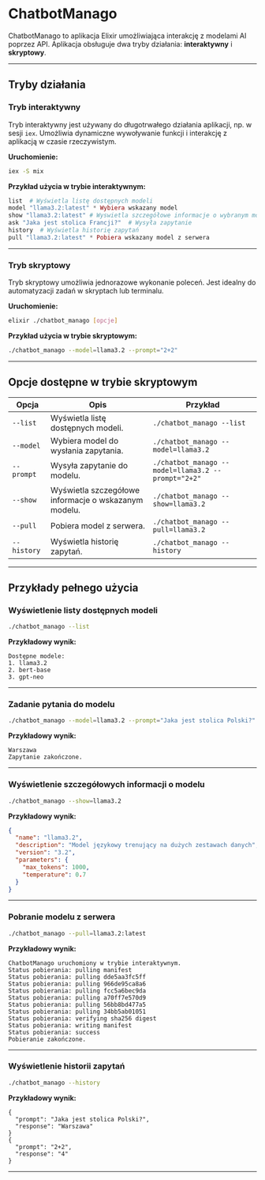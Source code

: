 # ChatbotManago

ChatbotManago to aplikacja Elixir umożliwiająca interakcję z modelami AI poprzez API. Aplikacja obsługuje dwa tryby działania: **interaktywny** i **skryptowy**.

---

## Tryby działania

### Tryb interaktywny
Tryb interaktywny jest używany do długotrwałego działania aplikacji, np. w sesji `iex`. Umożliwia dynamiczne wywoływanie funkcji i interakcję z aplikacją w czasie rzeczywistym.

**Uruchomienie:**
```bash
iex -S mix
```

**Przykład użycia w trybie interaktywnym:**
```elixir
list  # Wyświetla listę dostępnych modeli
model "llama3.2:latest" * Wybiera wskazany model
show "llama3.2:latest" # Wyswietla szczegółowe informacje o wybranym modelu
ask "Jaka jest stolica Francji?"  # Wysyła zapytanie
history  # Wyświetla historię zapytań
pull "llama3.2:latest" * Pobiera wskazany model z serwera
```

---

### Tryb skryptowy
Tryb skryptowy umożliwia jednorazowe wykonanie poleceń. Jest idealny do automatyzacji zadań w skryptach lub terminalu.

**Uruchomienie:**
```bash
elixir ./chatbot_manago [opcje]
```

**Przykład użycia w trybie skryptowym:**
```bash
./chatbot_manago --model=llama3.2 --prompt="2+2"
```

---

## Opcje dostępne w trybie skryptowym

| Opcja          | Opis                                                       | Przykład                                              |
|-----------------|-----------------------------------------------------------|------------------------------------------------------|
| `--list`       | Wyświetla listę dostępnych modeli.                         | `./chatbot_manago --list`                           |
| `--model`      | Wybiera model do wysłania zapytania.                       | `./chatbot_manago --model=llama3.2`                 |
| `--prompt`     | Wysyła zapytanie do modelu.                                | `./chatbot_manago --model=llama3.2 --prompt="2+2"`  |
| `--show`       | Wyświetla szczegółowe informacje o wskazanym modelu.       | `./chatbot_manago --show=llama3.2`                  |
| `--pull`       | Pobiera model z serwera.                                   | `./chatbot_manago --pull=llama3.2`                  |
| `--history`    | Wyświetla historię zapytań.                                | `./chatbot_manago --history`                        |

---

## Przykłady pełnego użycia

### Wyświetlenie listy dostępnych modeli
```bash
./chatbot_manago --list
```
**Przykładowy wynik:**
```
Dostępne modele:
1. llama3.2
2. bert-base
3. gpt-neo
```

---

### Zadanie pytania do modelu
```bash
./chatbot_manago --model=llama3.2 --prompt="Jaka jest stolica Polski?"
```
**Przykładowy wynik:**
```
Warszawa
Zapytanie zakończone.
```

---

### Wyświetlenie szczegółowych informacji o modelu
```bash
./chatbot_manago --show=llama3.2
```
**Przykładowy wynik:**
```json
{
  "name": "llama3.2",
  "description": "Model językowy trenujący na dużych zestawach danych",
  "version": "3.2",
  "parameters": {
    "max_tokens": 1000,
    "temperature": 0.7
  }
}
```

---

### Pobranie modelu z serwera
```bash
./chatbot_manago --pull=llama3.2:latest
```
**Przykładowy wynik:**
```
ChatbotManago uruchomiony w trybie interaktywnym.
Status pobierania: pulling manifest
Status pobierania: pulling dde5aa3fc5ff
Status pobierania: pulling 966de95ca8a6
Status pobierania: pulling fcc5a6bec9da
Status pobierania: pulling a70ff7e570d9
Status pobierania: pulling 56bb8bd477a5
Status pobierania: pulling 34bb5ab01051
Status pobierania: verifying sha256 digest
Status pobierania: writing manifest
Status pobierania: success
Pobieranie zakończone.
```

---

### Wyświetlenie historii zapytań
```bash
./chatbot_manago --history
```
**Przykładowy wynik:**
```
{
  "prompt": "Jaka jest stolica Polski?",
  "response": "Warszawa"
}
{
  "prompt": "2+2",
  "response": "4"
}
```

---
